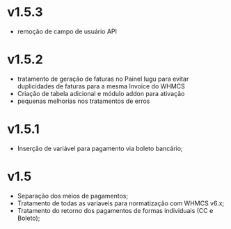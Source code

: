 # v1.5.3
+ remoção de campo de usuário API
# v1.5.2
+ tratamento de geração de faturas no Painel Iugu para evitar duplicidades de faturas para a mesma Invoice do WHMCS
+ Criação de tabela adicional e módulo addon para ativação
+ pequenas melhorias nos tratamentos de erros
# v1.5.1
+ Inserção de variável para pagamento via boleto bancário;
# v1.5
+ Separação dos meios de pagamentos;
+ Tratamento de todas as variaveis para normatização com WHMCS v6.x;
+ Tratamento do retorno dos pagamentos de formas individuais (CC e Boleto);
